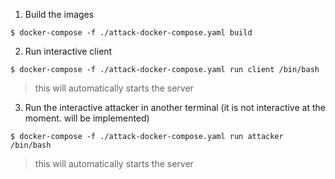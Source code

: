 1. Build the images

```
$ docker-compose -f ./attack-docker-compose.yaml build
```

2. Run interactive client

```
$ docker-compose -f ./attack-docker-compose.yaml run client /bin/bash
```

> this will automatically starts the server

3. Run the interactive attacker in another terminal (it is not interactive at the moment. will be implemented)

```
$ docker-compose -f ./attack-docker-compose.yaml run attacker /bin/bash
```

> this will automatically starts the server
